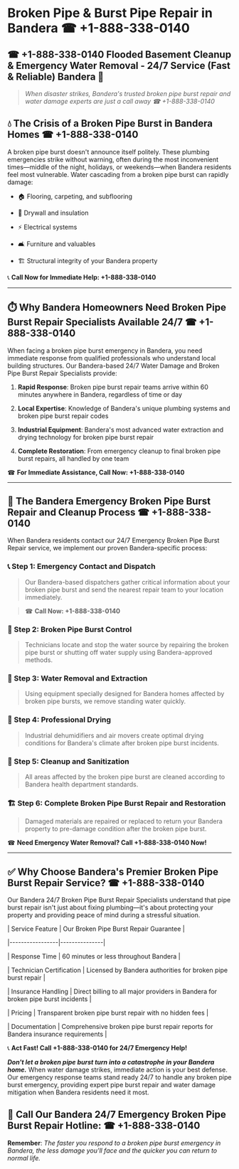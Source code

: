 # Broken Pipe & Burst Pipe Repair in Bandera ☎ +1-888-338-0140  
## ☎ +1-888-338-0140 Flooded Basement Cleanup & Emergency Water Removal - 24/7 Service (Fast & Reliable) Bandera 🚨  

> *When disaster strikes, Bandera's trusted broken pipe burst repair and water damage experts are just a call away ☎ +1-888-338-0140*  

## 💧 The Crisis of a Broken Pipe Burst in Bandera Homes ☎ +1-888-338-0140  

A broken pipe burst doesn't announce itself politely. These plumbing emergencies strike without warning, often during the most inconvenient times—middle of the night, holidays, or weekends—when Bandera residents feel most vulnerable. Water cascading from a broken pipe burst can rapidly damage:  

* 🏠 Flooring, carpeting, and subflooring  
* 🧱 Drywall and insulation  
* ⚡ Electrical systems  
* 🛋️ Furniture and valuables  
* 🏗️ Structural integrity of your Bandera property  

📞 **Call Now for Immediate Help: +1-888-338-0140**  

---  

## ⏱️ Why Bandera Homeowners Need Broken Pipe Burst Repair Specialists Available 24/7 ☎ +1-888-338-0140  

When facing a broken pipe burst emergency in Bandera, you need immediate response from qualified professionals who understand local building structures. Our Bandera-based 24/7 Water Damage and Broken Pipe Burst Repair Specialists provide:  

1. **Rapid Response**: Broken pipe burst repair teams arrive within 60 minutes anywhere in Bandera, regardless of time or day  
2. **Local Expertise**: Knowledge of Bandera's unique plumbing systems and broken pipe burst repair codes  
3. **Industrial Equipment**: Bandera's most advanced water extraction and drying technology for broken pipe burst repair  
4. **Complete Restoration**: From emergency cleanup to final broken pipe burst repairs, all handled by one team  

☎ **For Immediate Assistance, Call Now: +1-888-338-0140**  

---  

## 🔧 The Bandera Emergency Broken Pipe Burst Repair and Cleanup Process ☎ +1-888-338-0140  

When Bandera residents contact our 24/7 Emergency Broken Pipe Burst Repair service, we implement our proven Bandera-specific process:  

### 📞 Step 1: Emergency Contact and Dispatch  
> Our Bandera-based dispatchers gather critical information about your broken pipe burst and send the nearest repair team to your location immediately.  
> ☎ **Call Now: +1-888-338-0140**  

### 🚿 Step 2: Broken Pipe Burst Control  
> Technicians locate and stop the water source by repairing the broken pipe burst or shutting off water supply using Bandera-approved methods.  

### 🌊 Step 3: Water Removal and Extraction  
> Using equipment specially designed for Bandera homes affected by broken pipe bursts, we remove standing water quickly.  

### 💨 Step 4: Professional Drying  
> Industrial dehumidifiers and air movers create optimal drying conditions for Bandera's climate after broken pipe burst incidents.  

### 🧼 Step 5: Cleanup and Sanitization  
> All areas affected by the broken pipe burst are cleaned according to Bandera health department standards.  

### 🏗️ Step 6: Complete Broken Pipe Burst Repair and Restoration  
> Damaged materials are repaired or replaced to return your Bandera property to pre-damage condition after the broken pipe burst.  

☎ **Need Emergency Water Removal? Call +1-888-338-0140 Now!**  

---  

## ✅ Why Choose Bandera's Premier Broken Pipe Burst Repair Service? ☎ +1-888-338-0140  

Our Bandera 24/7 Broken Pipe Burst Repair Specialists understand that pipe burst repair isn't just about fixing plumbing—it's about protecting your property and providing peace of mind during a stressful situation.  

| Service Feature | Our Broken Pipe Burst Repair Guarantee |  
|-----------------|---------------|  
| Response Time | 60 minutes or less throughout Bandera |  
| Technician Certification | Licensed by Bandera authorities for broken pipe burst repair |  
| Insurance Handling | Direct billing to all major providers in Bandera for broken pipe burst incidents |  
| Pricing | Transparent broken pipe burst repair with no hidden fees |  
| Documentation | Comprehensive broken pipe burst repair reports for Bandera insurance requirements |  

📞 **Act Fast! Call +1-888-338-0140 for 24/7 Emergency Help!**  

***Don't let a broken pipe burst turn into a catastrophe in your Bandera home.*** When water damage strikes, immediate action is your best defense. Our emergency response teams stand ready 24/7 to handle any broken pipe burst emergency, providing expert pipe burst repair and water damage mitigation when Bandera residents need it most.  

## 📱 Call Our Bandera 24/7 Emergency Broken Pipe Burst Repair Hotline: ☎ +1-888-338-0140  

**Remember**: *The faster you respond to a broken pipe burst emergency in Bandera, the less damage you'll face and the quicker you can return to normal life.*